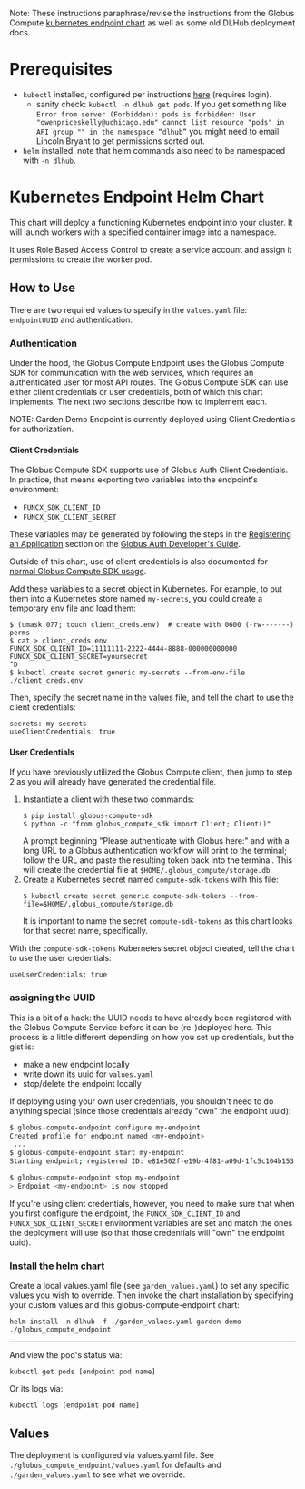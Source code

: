Note: These instructions paraphrase/revise the instructions from the Globus Compute [kubernetes endpoint chart](https://github.com/funcx-faas/funcX/blob/main/helm/README.md) as well as some old DLHub deployment docs.

# Prerequisites
- `kubectl` installed, configured per instructions [here](https://login-river.ssl-hep.org/login/river) (requires login).
  - sanity check: `kubectl -n dlhub get pods`. If you get something like `Error from server (Forbidden): pods is forbidden: User "owenpriceskelly@uchicago.edu" cannot list resource "pods" in API group "" in the namespace “dlhub”` you might need to email Lincoln Bryant to get permissions sorted out.
- `helm` installed. note that helm commands also need to be namespaced with `-n dlhub`.

# Kubernetes Endpoint Helm Chart
This chart will deploy a functioning Kubernetes endpoint into your cluster. It
will launch workers with a specified container image into a namespace.

It uses Role Based Access Control to create a service account and assign it
permissions to create the worker pod.

## How to Use
There are two required values to specify in the `values.yaml` file:
`endpointUUID` and authentication.

### Authentication
Under the hood, the Globus Compute Endpoint uses the Globus Compute SDK for
communication with the web services, which requires an authenticated user for
most API routes.  The Globus Compute SDK can use either client credentials or
user credentials, both of which this chart implements.  The next two sections
describe how to implement each.

NOTE: Garden Demo Endpoint is currently deployed using Client Credentials for authorization.

#### Client Credentials
The Globus Compute SDK supports use of Globus Auth Client Credentials.  In practice,
that means exporting two variables into the endpoint's environment:

* `FUNCX_SDK_CLIENT_ID`
* `FUNCX_SDK_CLIENT_SECRET`

These variables may be generated by following the steps in the [Registering an
Application](https://docs.globus.org/api/auth/developer-guide/#register-app)
section on the [Globus Auth Developer's
Guide](https://docs.globus.org/api/auth/developer-guide/).

Outside of this chart, use of client credentials is also documented for [normal
Globus Compute SDK
usage](https://funcx.readthedocs.io/en/latest/sdk.html#client-credentials-with-globus-compute-clients).

Add these variables to a secret object in Kubernetes.  For example, to put them
into a Kubernetes store named `my-secrets`, you could create a temporary env file
and load them:

```
$ (umask 077; touch client_creds.env)  # create with 0600 (-rw-------) perms
$ cat > client_creds.env
FUNCX_SDK_CLIENT_ID=11111111-2222-4444-8888-000000000000
FUNCX_SDK_CLIENT_SECRET=yoursecret
^D
$ kubectl create secret generic my-secrets --from-env-file ./client_creds.env
```

Then, specify the secret name in the values file, and tell the chart to use
the client credentials:
```
secrets: my-secrets
useClientCredentials: true
```

#### User Credentials
If you have previously utilized the Globus Compute client, then jump to step 2 as you
will already have generated the credential file.

1. Instantiate a client with these two commands:
    ```shell
    $ pip install globus-compute-sdk
    $ python -c "from globus_compute_sdk import Client; Client()"
    ```
    A prompt beginning "Please authenticate with Globus here:" and with a long
    URL to a Globus authentication workflow will print to the terminal; follow
    the URL and paste the resulting token back into the terminal.  This will
    create the credential file at `$HOME/.globus_compute/storage.db`.
1. Create a Kubernetes secret named `compute-sdk-tokens` with this file:
    ```shell
    $ kubectl create secret generic compute-sdk-tokens --from-file=$HOME/.globus_compute/storage.db
    ```
    It is important to name the secret `compute-sdk-tokens` as this chart looks
    for that secret name, specifically.

With the `compute-sdk-tokens` Kubernetes secret object created, tell the chart to
use the user credentials:

```
useUserCredentials: true
```

### assigning the UUID

This is a bit of a hack: the UUID needs to have already been registered with the Globus Compute Service before it can be (re-)deployed here. This process is a little different depending on how you set up credentials, but the gist is:
- make a new endpoint locally
- write down its uuid for `values.yaml`
- stop/delete the endpoint locally

If deploying using your own user credentials, you shouldn't need to do anything special (since those credentials already "own" the endpoint uuid):

``` sh
$ globus-compute-endpoint configure my-endpoint
Created profile for endpoint named <my-endpoint>
 ...
$ globus-compute-endpoint start my-endpoint
Starting endpoint; registered ID: e81e502f-e19b-4f81-a09d-1fc5c104b153

$ globus-compute-endpoint stop my-endpoint
> Endpoint <my-endpoint> is now stopped
```

If you're using client credentials, however, you need to make sure that when you first configure the endpoint, the `FUNCX_SDK_CLIENT_ID` and `FUNCX_SDK_CLIENT_SECRET` environment variables are set and match the ones the deployment will use (so that those credentials will "own" the endpoint uuid).

### Install the helm chart

Create a local values.yaml file (see `garden_values.yaml`) to set any specific values you wish to
override. Then invoke the chart installation by specifying your custom values and this globus-compute-endpoint chart:

```shell script
helm install -n dlhub -f ./garden_values.yaml garden-demo ./globus_compute_endpoint
```

---

And view the pod's status via:

```shell script
kubectl get pods [endpoint pod name]
```

Or its logs via:

```shell script
kubectl logs [endpoint pod name]
```

## Values
The deployment is configured via values.yaml file. See `./globus_compute_endpoint/values.yaml` for defaults and `./garden_values.yaml` to see what we override.
